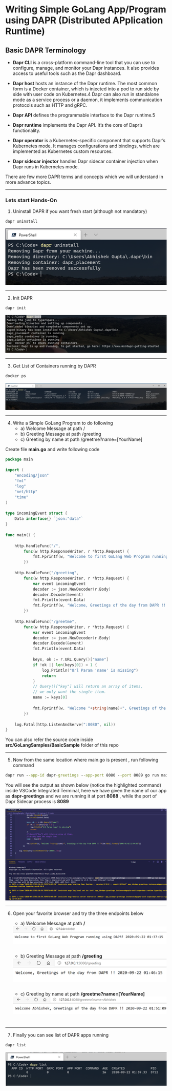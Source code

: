 # Writing Simple GoLang App/Program using DAPR (**D**istributed **AP**plication **R**untime)

## Basic DAPR Terminology

* **Dapr CLI** is a cross-platform command-line tool that you can use to configure, manage, and monitor your Dapr instances. It also provides access to useful tools such as the Dapr dashboard.

* **Dapr host** hosts an instance of the Dapr runtime. The most common form is a Docker container, which is injected into a pod to run side by side with user code on Kubernetes.4 Dapr can also run in standalone mode as a service process or a daemon, it implements communication protocols such as HTTP and gRPC.

* **Dapr API**  defines the programmable interface to the Dapr runtime.5

* **Dapr runtime** implements the Dapr API. It’s the core of Dapr’s functionality.

* **Dapr operator** is a Kubernetes-specific component that supports Dapr’s Kubernetes mode. It manages configurations and bindings, which are implemented as Kubernetes custom resources.

* **Dapr sidecar injector** handles Dapr sidecar container injection when Dapr runs in Kubernetes mode.

There are few more DAPR terms and concepts which we will understand in more advance topics.

<hr/>

### Lets start Hands-On

1) Uninstall DAPR if you want fresh start (although not mandatory)

```cmd
dapr uninstall
```

<img src="images/GoLangDapr/1-UninstallDapr.PNG" />

<hr/>

2) Init DAPR

```cmd
dapr init
```

<img src="images/GoLangDapr/2-DaprInit.PNG" />

<hr/>

3) Get List of Containers running by DAPR

```cmd
docker ps
```

<img src="images/GoLangDapr/3-DockerPS.PNG" />

<hr/>

4) Write a Simple GoLang Program to do following
   * a) Welcome Message at path  /
   * b) Greeting Message at path /greeting
   * c) Greeting by name at path /greetme?name=[YourName]

Create file **main.go** and write following code

```go
package main

import (
	"encoding/json"
	"fmt"
	"log"
	"net/http"
	"time"
)

type incomingEvent struct {
	Data interface{} `json:"data"`
}

func main() {

	http.HandleFunc("/",
		func(w http.ResponseWriter, r *http.Request) {
			fmt.Fprintf(w, "Welcome to first GoLang Web Program running using DAPR! "+time.Now().Format("2006-01-02 15:04:05")) //YYYY-MM-DD hh:mm:ss
		})

	http.HandleFunc("/greeting",
		func(w http.ResponseWriter, r *http.Request) {
			var event incomingEvent
			decoder := json.NewDecoder(r.Body)
			decoder.Decode(&event)
			fmt.Println(event.Data)
			fmt.Fprintf(w, "Welcome, Greetings of the day from DAPR !! "+time.Now().Format("2006-01-02 15:04:05"))
		})

	http.HandleFunc("/greetme",
		func(w http.ResponseWriter, r *http.Request) {
			var event incomingEvent
			decoder := json.NewDecoder(r.Body)
			decoder.Decode(&event)
			fmt.Println(event.Data)

			keys, ok := r.URL.Query()["name"]
			if !ok || len(keys[0]) < 1 {
				log.Println("Url Param 'name' is missing")
				return
			}
			// Query()["key"] will return an array of items,
			// we only want the single item.
			name := keys[0]

			fmt.Fprintf(w, "Welcome "+string(name)+", Greetings of the day from DAPR !! "+time.Now().Format("2006-01-02 15:04:05"))
		})

	log.Fatal(http.ListenAndServe(":8080", nil))
}
```

You can also refer the source code inside **src/GoLangSamples/BasicSample** folder of this repo

<hr/>

5) Now from the same location where main.go is present , run following command

```cmd
dapr run --app-id dapr-greetings --app-port 8080 --port 8089 go run main.go
```
You will see the output as shown below (notice the highlighted command) inside VSCode Integrated Terminal, here we have given the name of our app as **dapr-greetings** and we are running it at port **8088** , while the port of Dapr Sidecar process is **8089**

<img src="images/GoLangDapr/4-DaprRun-Greetings.PNG" />

<hr/>

6) Open your favorite browser and try the three endpoints below
   * a) Welcome Message at path  **/**

	<img src="images/GoLangDapr/5-RootPathWelcome.PNG" style="margin-bottom: 25px"/>

   * b) Greeting Message at path **/greeting**
	
	<img src="images/GoLangDapr/6-WelcomeGreeting.PNG" style="margin-bottom: 25px"/>

   * c) Greeting by name at path **/greetme?name=[YourName]**

	<img src="images/GoLangDapr/7-NamedGreeting.PNG" style="margin-bottom: 25px"/>

<hr/>

7) Finally you can see list of DAPR apps running

```cmd
dapr list
```

<img src="images/GoLangDapr/8-DaprList.PNG" />